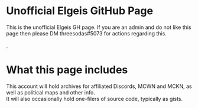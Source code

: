 # Unofficial Elgeis GitHub Page
This is the unofficial Elgeis GH page. If you are an admin and do not like this page then please DM threesodas#5073 for actions regarding this.<br><br>
.
# What this page includes
This account will hold archives for affiliated Discords, MCWN and MCKN, as well as political maps and other info.<br>
It will also occasionally hold one-filers of source code, typically as gists.
